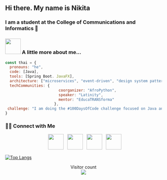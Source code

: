 ## Hi there. My name is Nikita
### I am a student at the College of Communications and Informatics  👋

### <img src="https://media.giphy.com/media/VgCDAzcKvsR6OM0uWg/giphy.gif" width="50"> A little more about me...  

```javascript
const thai = {
  pronouns: "he",
  code: [Java],
  tools: [Spring Boot. JavaFX],
  architecture: ["microservices", "event-driven", "design system pattern"],
  techCommunities: {
                        coorganizer: "AfroPython",
                        speaker: "Latinity",
                        mentor: "EducaTRANSforma"
                      },
 challenge: "I am doing the #100DaysOfCode challenge focused on Java and Spring"
}
```
<h3> 🤝🏻 Connect with Me </h3>

<p align="center">
&nbsp; <a href="https://twitter.com/_souvik_guria" target="_blank" rel="noopener noreferrer"><img src="https://img.icons8.com/plasticine/100/000000/twitter.png" width="50" /></a>  
&nbsp; <a href="https://www.instagram.com/the_caffeine__addict/" target="_blank" rel="noopener noreferrer"><img src="https://img.icons8.com/plasticine/100/000000/instagram-new.png" width="50" /></a>  
&nbsp; <a href="https://www.linkedin.com/in/souvik-guria-/" target="_blank" rel="noopener noreferrer"><img src="https://img.icons8.com/plasticine/100/000000/linkedin.png" width="50" /></a>
&nbsp; <a href="mailto:souvikguria98@gmail.com" target="_blank" rel="noopener noreferrer"><img src="https://img.icons8.com/plasticine/100/000000/gmail.png"  width="50" /></a>
</p>


[![Top Langs](https://github-readme-stats.vercel.app/api/top-langs/?username=aser161&layout=compact)](https://github.com/anuraghazra/github-readme-stats) 
 </p> 
  
 <!-- visitor count --> 
 <p align="center">  
   Visitor count<br> 
   <img src="https://profile-counter.glitch.me/chebupa/count.svg" /> 
 </p>
<a href="https://www.markdownguide.org/basic-syntax/" target="_blank" rel="noreferrer">
 </a> 